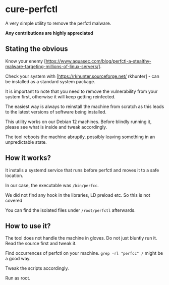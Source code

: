 # cure-perfctl

A very simple utility to remove the perfctl malware.

__Any contributions are highly appreciated__

## Stating the obvious

Know your enemy [https://www.aquasec.com/blog/perfctl-a-stealthy-malware-targeting-millions-of-linux-servers/].

Check your system with [https://rkhunter.sourceforge.net/ rkhunter] - can be installed as a standard system package.

It is important to note that you need to remove the vulnerability from your system first, otherwise it will keep getting reinfected.

The easiest way is always to reinstall the machine from scratch as this leads to the latest versions of software being installed.

This utility works on our Debian 12 machines. Before blindly running it, please see what is inside and tweak accordingly.

The tool reboots the machine abruptly, possibly leaving something in an unpredictable state.

## How it works?

It installs a systemd service that runs before perfctl and moves it to a safe location.

In our case, the executable was `/bin/perfcc`.

We did not find any hook in the libraries, LD preload etc. So this is not covered

You can find the isolated files under `/root/perfctl` afterwards.

## How to use it?

The tool does not handle the machine in gloves. Do not just bluntly run it. Read the source first and tweak it.

Find occurrences of perfctl on your machine. `grep -rl "perfcc" /` might be a good way.

Tweak the scripts accordingly.

Run as root.
